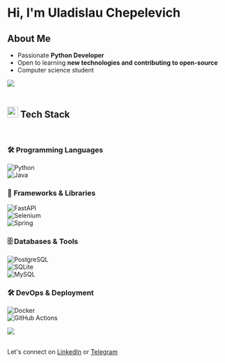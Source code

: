 # Hi, I'm Uladislau Chepelevich   

##  About Me
- Passionate **Python Developer**  
- Open to learning **new technologies and contributing to open-source**  
- Computer science student

<img src="https://user-images.githubusercontent.com/73097560/115834477-dbab4500-a447-11eb-908a-139a6edaec5c.gif"><br><br>

##  <img src="https://media2.giphy.com/media/QssGEmpkyEOhBCb7e1/giphy.gif?cid=ecf05e47a0n3gi1bfqntqmob8g9aid1oyj2wr3ds3mg700bl&rid=giphy.gif" width ="25"><b> Tech Stack </b>
<br>

### 🛠 Programming Languages  
![Python](https://img.shields.io/badge/-Python-blue?style=for-the-badge&logo=python)  
![Java](https://img.shields.io/badge/-Java-red?style=for-the-badge&logo=java)  

### 🚀 Frameworks & Libraries  
![FastAPI](https://img.shields.io/badge/-FastAPI-009688?style=for-the-badge&logo=fastapi)  
![Selenium](https://img.shields.io/badge/-Selenium-43B02A?style=for-the-badge&logo=selenium)  
![Spring](https://img.shields.io/badge/-Spring-6DB33F?style=for-the-badge&logo=spring) 

### 🗄 Databases & Tools  
![PostgreSQL](https://img.shields.io/badge/-PostgreSQL-336791?style=for-the-badge&logo=postgresql)  
![SQLite](https://img.shields.io/badge/-SQLite-003B57?style=for-the-badge&logo=sqlite)  
![MySQL](https://img.shields.io/badge/-MySQL-4479A1?style=for-the-badge&logo=mysql) 

### 🛠 DevOps & Deployment  
![Docker](https://img.shields.io/badge/-Docker-2496ED?style=for-the-badge&logo=docker)  
![GitHub Actions](https://img.shields.io/badge/-GitHub%20Actions-2088FF?style=for-the-badge&logo=github-actions)  

<img src="https://user-images.githubusercontent.com/73097560/115834477-dbab4500-a447-11eb-908a-139a6edaec5c.gif"><br><br>

Let's connect on [LinkedIn](https://www.linkedin.com/in/u%C5%82adzis%C5%82au-chepe%C5%82evich-9bb953256/) or [Telegram](https://t.me/chepelevichad) 


